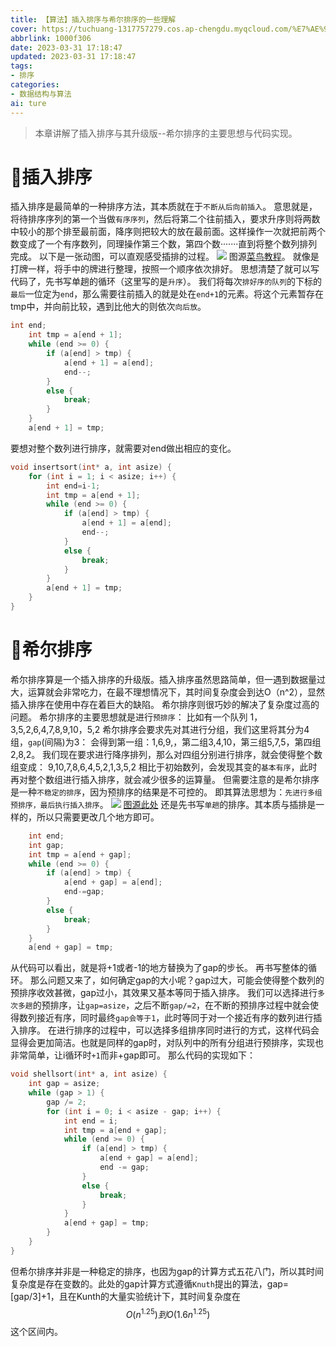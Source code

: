 ```yaml
---
title: 【算法】插入排序与希尔排序的一些理解
cover: https://tuchuang-1317757279.cos.ap-chengdu.myqcloud.com/%E7%AE%97%E6%B3%95.png
abbrlink: 1000f306
date: 2023-03-31 17:18:47
updated: 2023-03-31 17:18:47
tags:
- 排序
categories:
- 数据结构与算法
ai: ture
---
```


>本章讲解了插入排序与其升级版--希尔排序的主要思想与代码实现。

# 🤑插入排序
插入排序是最简单的一种排序方法，其本质就在于`不断从后向前插入`。
意思就是，将待排序序列的第一个当做`有序序列`，然后将第二个往前插入，要求升序则将两数中较小的那个排至最前面，降序则把较大的放在最前面。这样操作一次就把前两个数变成了一个有序数列，同理操作第三个数，第四个数·······直到将整个数列排列完成。
以下是一张动图，可以直观感受插排的过程。
<img src='https://www.runoob.com/wp-content/uploads/2019/03/insertionSort.gif'>
图源[菜鸟教程](https://www.runoob.com/)。
就像是打牌一样，将手中的牌进行整理，按照一个顺序依次排好。
思想清楚了就可以写代码了，先书写单趟的循环（这里写的是`升序`）。
我们将每次`排好序的队列`的下标的`最后`一位定为`end`，那么需要往前插入的就是处在`end+1`的元素。将这个元素暂存在tmp中，并向前比较，遇到比他大的则依次`向后放`。
```c
int end;
	int tmp = a[end + 1];
	while (end >= 0) {
		if (a[end] > tmp) {
			a[end + 1] = a[end];
			end--;
		}
		else {
			break;
		}
	}
	a[end + 1] = tmp;
```
要想对整个数列进行排序，就需要对end做出相应的变化。
```c
void insertsort(int* a, int asize) {
	for (int i = 1; i < asize; i++) {
		int end=i-1;
		int tmp = a[end + 1];
		while (end >= 0) {
			if (a[end] > tmp) {
				a[end + 1] = a[end];
				end--;
			}
			else {
				break;
			}
		}
		a[end + 1] = tmp;
	}
}
```

# 🤠希尔排序
希尔排序算是一个插入排序的升级版。插入排序虽然思路简单，但一遇到数据量过大，运算就会非常吃力，在最不理想情况下，其时间复杂度会到达O（n^2），显然插入排序在使用中存在着巨大的缺陷。
希尔排序则很巧妙的解决了复杂度过高的问题。
希尔排序的主要思想就是进行`预排序`：
比如有一个队列 1，3,5,2,6,4,7,8,9,10，5,2
希尔排序会要求先对其进行分组，我们这里将其分为4组，`gap`(间隔)为3：
会得到第一组：1,6,9,，第二组3,4,10，第三组5,7,5，第四组2,8,2。
我们现在要求进行降序排列，那么对四组分别进行排序，就会使得整个数组变成：
9,10,7,8,6,4,5,2,1,3,5,2
相比于初始数列，会发现其变的`基本有序`，此时再对整个数组进行插入排序，就会减少很多的运算量。
但需要注意的是希尔排序是一种`不稳定的排序`，因为预排序的结果是不可控的。
即其算法思想为：`先进行多组预排序，最后执行插入排序`。
<img src='https://pic.leetcode-cn.com/1630914539-YCEFCI-file_1630914537571'>
[图源此处](https://leetcode.cn/circle/article/0akb5U/)
还是先书写`单趟`的排序。其本质与插排是一样的，所以只需要更改几个地方即可。
```c
    int end;
	int gap;
	int tmp = a[end + gap];
	while (end >= 0) {
		if (a[end] > tmp) {
			a[end + gap] = a[end];
			end-=gap;
		}
		else {
			break;
		}
	}
	a[end + gap] = tmp;
```
从代码可以看出，就是将+1或者-1的地方替换为了gap的步长。
再书写整体的循环。
那么问题又来了，如何确定gap的大小呢？gap过大，可能会使得整个数列的预排序收效甚微，gap过小，其效果又基本等同于插入排序。
我们可以选择进行`多次多趟`的预排序，让`gap=asize`，之后不断`gap/=2`，在不断的预排序过程中就会使得数列接近有序，同时最终`gap会等于1`，此时等同于对一个接近有序的数列进行插入排序。
在进行排序的过程中，可以选择多组排序同时进行的方式，这样代码会显得会更加简洁。也就是同样的gap时，对队列中的所有分组进行预排序，实现也非常简单，让i循环时`+1`而非+gap即可。
那么代码的实现如下：
```c
void shellsort(int* a, int asize) {
	int gap = asize;
	while (gap > 1) {
		gap /= 2;
		for (int i = 0; i < asize - gap; i++) {
			int end = i;
			int tmp = a[end + gap];
			while (end >= 0) {
				if (a[end] > tmp) {
					a[end + gap] = a[end];
					end -= gap;
				}
				else {
					break;
				}
			}
			a[end + gap] = tmp;
		}
	}
}
```
但希尔排序并非是一种稳定的排序，也因为gap的计算方式五花八门，所以其时间复杂度是存在变数的。此处的gap计算方式遵循`Knuth`提出的算法，gap=[gap/3]+1，且在Kunth的大量实验统计下，其时间复杂度在
$$
 O(n^{1.25})到O(1.6n^{1.25})
 $$
 这个区间内。



